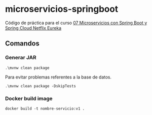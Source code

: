 # microservicios-springboot

Código de práctica para el curso [07 Microservicios con Spring Boot y Spring Cloud Netflix Eureka](https://ibmcsr.udemy.com/course/microservicios-con-spring-boot-y-spring-cloud/)

## Comandos

### Generar JAR

```
.\mvnw clean package
```

Para evitar problemas referentes a la base de datos.

```
.\mvnw clean package -DskipTests
```

### Docker build image

```
docker build -t nombre-servicio:v1 .
```
